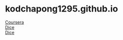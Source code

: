 # kodchapong1295.github.io
<a href="https://kodchapong1295.github.io/mod2_solution">Coursera</a><br>
<a href="https://kodchapong1295.github.io/dice">Dice</a><br>
<a href="https://kodchapong1295.github.io/">Dice</a>
